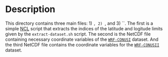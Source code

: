 # Description

This directory contains three main files: 1) ``, 2) ``, and 3) ``. The first is a simple [NCL](https://www.ncl.ucar.edu/get_started.shtml) script that extracts the indices of the latitude and logitude limits given by the `extract-dataset.sh` script. The second is the NetCDF file containing necessary coordinate variables of the [`WRF-CONUSI`](../conus_i) dataset. And the third NetCDF file contains the coordinate variables for the [`WRF-CONUSII`](../conus_ii) dataset.
